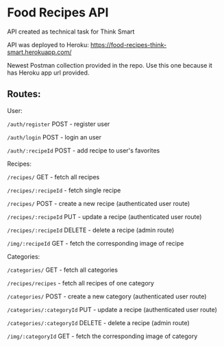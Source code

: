 # Food Recipes API

API created as technical task for Think Smart

API was deployed to Heroku: https://food-recipes-think-smart.herokuapp.com/

Newest Postman collection provided in the repo. Use this one because it has Heroku app url provided.

## Routes:

User:

`/auth/register` POST - register user

`/auth/login` POST - login an user

`/auth/:recipeId` POST - add recipe to user's favorites

Recipes:

`/recipes/` GET - fetch all recipes

`/recipes/:recipeId` - fetch single recipe

`/recipes/` POST - create a new recipe (authenticated user route)

`/recipes/:recipeId` PUT - update a recipe (authenticated user route)

`/recipes/:recipeId` DELETE - delete a recipe (admin route)

`/img/:recipeId` GET - fetch the corresponding image of recipe

Categories:

`/categories/` GET - fetch all categories

`/recipes/recipes` - fetch all recipes of one category

`/categories/` POST - create a new category (authenticated user route)

`/categories/:categoryId` PUT - update a recipe (authenticated user route)

`/categories/:categoryId` DELETE - delete a recipe (admin route)

`/img/:categoryId` GET - fetch the corresponding image of category
